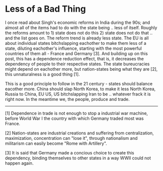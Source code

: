 # Less of a Bad Thing

I once read about Singh's economic reforms in India during the 90s; and almost all of the items had to do with the state being .. less of itself. Roughly the reforms amount to 1) state does not do this 2) state does not do that .. and the list goes on. The reform trend is already less state. The EU is all about individual states bitchslapping eachother to make them less of a state, diluting eachother's influence, starting with the most powerful countries of them all - France and Germany [3]. And building up on this post, this has a dependence reduction effect, that is, it decreases the dependency of people to their respective states. The state bureucracies might depend on eachother more, but nation-states being what they are [2], this unnaturalness is a good thing [1].

This is a good principle to follow in the 21 century - states should balance eacother more. China should slap North Korea, to make it less North Korea, Russia to China, EU US, US  bitchslapping Iran to be .. whatever frack it is right now. In the meantime we, the people, produce and trade.

---

[1] Dependence in trade is not enough to stop a industrial war machine, before World War I the country with which Germany traded most was France.

[2] Nation-states are industrial creations and suffering from centralization, maximization, concentration can "lose it", through nationalism and militarism can easily become "Rome with Artillery".

[3] It is said that Germany made a concious choice to create this dependency,  binding themselves to other states in a way WWII could not happen again.

